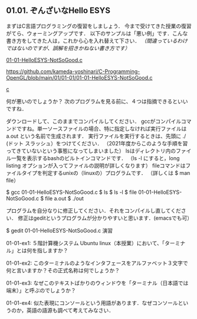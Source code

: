 ## 01.01. ぞんざいなHello ESYS

まずはC言語プログラミングの復習をしましょう．
今まで受けてきた授業の復習がてら、ウォーミングアップです．
以下のサンプルは「悪い例」です．こんな書き方をしてきた人は，これから心を入れ替えて下さい．
_（間違っているわけではないのですが、誤解を招きかねない書き方です）_

[01-01-HelloESYS-NotSoGood.c]([https://github.com/kameda-yoshinari/C-Programming-OpenGL/blob/main/01/01-01/01-01-HelloESYS-NotSoGood.c)

https://github.com/kameda-yoshinari/C-Programming-OpenGL/blob/main/01/01-01/01-01-HelloESYS-NotSoGood.c

[c](https://github.com/kameda-yoshinari/C-Programming-OpenGL/blob/main/01/01-01/01-01-HelloESYS-NotSoGood.c)

何が悪いのでしょうか？
次のプログラムを見る前に、４つは指摘できるといいですね．

ダウンロードして、このままでコンパイルしてください．
gccがコンパイルコマンドですね。単一ソースファイルの場合、特に指定しなければ実行ファイルは a.out という名前で生成されます．
実行ファイルを実行するときは、先頭に ./ (ドット スラッシュ）をつけてください．
（2021年度からこのような手順を習ってきていないという事態になってしまいました）
lsはディレクトリ内のファイル一覧を表示するbashのビルトインコマンドです．
（ls -l にすると，long listing オプションが入ってファイルの説明が詳しくなります）
fileコマンドはファイルタイプを判定するunixの（linuxの）プログラムです．
（詳しくは $ man file）


$ gcc 01-01-HelloESYS-NotSoGood.c
$ ls
$ ls -l
$ file 01-01-HelloESYS-NotSoGood.c
$ file a.out
$ ./out

プログラムを自分なりに修正してください．それをコンパイルし直してください．
修正はgeditというプログラムが分かりやすいと思います．(emacsでも可）

$ gedit 01-01-HelloESYS-NotSoGood.c
演習

01-01-ex1: ５階計算機システム Ubuntu linux（本授業）において、「ターミナル」とは何を指しますか？

01-01-ex2: このターミナルのようなインタフェースをアルファベット３文字で何と言いますか？その正式名称は何でしょうか？

01-01-ex3: なぜこのテキストばかりのウィンドウを「ターミナル（日本語では端末）」と呼ぶのでしょうか？

01-01-ex4: 似た表現にコンソールという用語があります．なぜコンソールというのか，英語の語源も調べて考えてみなさい．  
